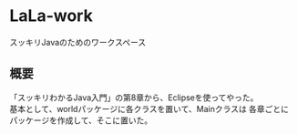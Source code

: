 # LaLa-work
スッキリJavaのためのワークスペース

## 概要
「スッキリわかるJava入門」の第8章から、Eclipseを使ってやった。  
基本として、worldパッケージに各クラスを置いて、Mainクラスは
各章ごとにパッケージを作成して、そこに置いた。



